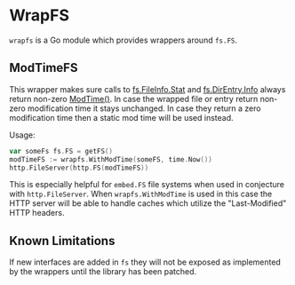 # WrapFS

`wrapfs` is a Go module which provides wrappers around `fs.FS`.

## ModTimeFS

This wrapper makes sure calls to [fs.FileInfo.Stat](https://pkg.go.dev/io/fs#FileInfo.Stat)
and [fs.DirEntry.Info](https://pkg.go.dev/io/fs#DirEntry.Info) always return non-zero
[ModTime()](https://pkg.go.dev/io/fs#FileInfo.ModTime). In case the wrapped file or entry
return non-zero modification time it stays unchanged. In case they return a zero
modification time then a static mod time will be used instead.

Usage:

```go
var someFs fs.FS = getFS()
modTimeFS := wrapfs.WithModTime(someFS, time.Now())
http.FileServer(http.FS(modTimeFS))
```

This is especially helpful for `embed.FS` file systems when used in conjecture with
`http.FileServer`. When `wrapfs.WithModTime` is used in this case the HTTP server will
be able to handle caches which utilize the "Last-Modified" HTTP headers.

## Known Limitations

If new interfaces are added in `fs` they will not be exposed as implemented by the
wrappers until the library has been patched.
